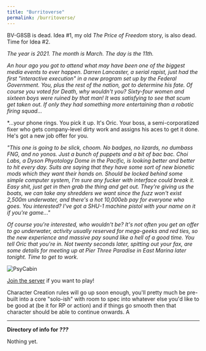 ```yaml
---
title: "Burritoverse"
permalink: /burritoverse/
---
```

BV-G8SB is dead. Idea #1, my old *The Price of Freedom* story, is also dead. Time for Idea #2.

*The year is 2021. The month is March. The day is the 11th.*

*An hour ago you got to attend what may have been one of the biggest media events to ever happen. Darren Lancaster, a serial rapist, just had the first "interactive execution" in a new program set up by the Federal Government. You, plus the rest of the nation, got to determine his fate. Of course you voted for Death, why wouldn't you? Sixty-four women and sixteen boys were ruined by that man! It was satisfying to see that scum get taken out. If only they had something more entertaining than a robotic firing squad...*

*...your phone rings. You pick it up. It's Oric. Your boss, a semi-corporatized fixer who gets company-level dirty work and assigns his aces to get it done. He's got a new job offer for you. 

*"This one is going to be slick, choom. No badges, no lizards, no dumbass FNG, and no yonos. Just a bunch of puppets and a bit of bac bac. Choi Labs, a Dyson Phyotology Dome in the Pacific, is looking better and better to hit every day. Suits are saying that they have some sort of new bionetic mods which they want their hands on. Should be locked behind some simple computer system, I'm sure any fucker with interface could break it. Easy shit, just get in then grab the thing and get out. They're giving us the boats, we can take any shredders we want since the fuzz won't exist 2,500m underwater, and there's a hot 10,000eb pay for everyone who goes. You interested? I've got a SHU-1 machine pistol with your name on it if you're game..."*

*Of course you're interested, who wouldn't be? It's not often you get an offer to go underwater, activity usually reserved for mega-geeks and red ties, so the new experience and massive pay sound like a hell of a good time. You tell Oric that you're in. Not twenty seconds later, spitting out your fax, are some details for meeting up at Pier Three Paradise in East Marina later tonight. Time to get to work.*

![PsyCabin](https://i.imgur.com/VFicoDL.png)

[Join the server](https://discord.gg/6RPUdRrw) if you want to play!

Character Creation rules will go up soon enough, you'll pretty much be pre-built into a core "solo-ish" with room to spec into whatever else you'd like to be good at (be it for RP or action) and if things go smooth then that character should be able to continue onwards. A

---

**Directory of info for *???***

Nothing yet.
